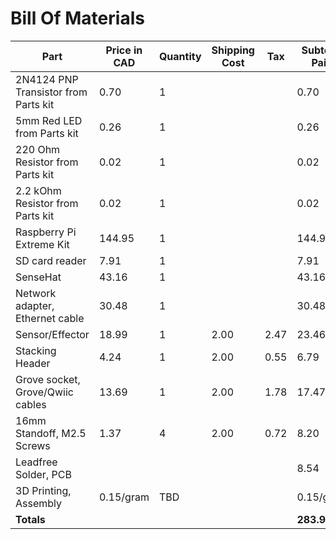 # Bill Of Materials
| Part                                                                                             |Price in CAD|Quantity|Shipping Cost| Tax     |Subtotal Paid|
|--------------------------------------------------------------------------------------------------|------------|--------|-------------|---------|-------------|
|2N4124 PNP Transistor from Parts kit                                                              |       0.70 |      1 |             |         |        0.70 |
|5mm Red LED from Parts kit                                                                        |       0.26 |      1 |             |         |        0.26 |
|220 Ohm Resistor from Parts kit                                                                   |       0.02 |      1 |             |         |        0.02 |
|2.2 kOhm Resistor from Parts kit                                                                  |       0.02 |      1 |             |         |        0.02 |
|Raspberry Pi Extreme Kit                                                                          |     144.95 |      1 |             |         |      144.95 |
|SD card reader                                                                                    |       7.91 |      1 |             |         |        7.91 |
|SenseHat                                                                                          |      43.16 |      1 |             |         |       43.16 |
|Network adapter, Ethernet cable                                                                   |      30.48 |      1 |             |         |       30.48 |
|Sensor/Effector                                                                                   |      18.99 |      1 |        2.00 |     2.47|       23.46 |
|Stacking Header                                                                                   |       4.24 |      1 |        2.00 |     0.55|        6.79 |
|Grove socket, Grove/Qwiic cables                                                                  |      13.69 |      1 |        2.00 |     1.78|       17.47 |
|16mm Standoff, M2.5 Screws                                                                        |       1.37 |      4 |        2.00 |     0.72|        8.20 |
|Leadfree Solder, PCB                                                                              |            |        |             |         |        8.54 |
|3D Printing, Assembly                                                                             |  0.15/gram |    TBD |             |         |   0.15/gram |
| **Totals**                                                                                       |            |        |             |         | **283.96+** |
